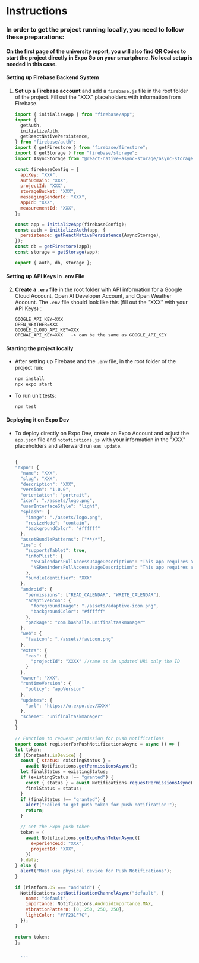 # Instructions

### In order to get the project running locally, you need to follow these preparations:

#### On the first page of the university report, you will also find QR Codes to start the project directly in Expo Go on your smartphone. No local setup is needed in this case.

#### Setting up Firebase Backend System

1. **Set up a Firebase account** and add a `firebase.js` file in the root folder of the project. Fill out the "XXX" placeholders with information from Firebase.

   ```javascript
   import { initializeApp } from "firebase/app";
   import {
     getAuth,
     initializeAuth,
     getReactNativePersistence,
   } from "firebase/auth";
   import { getFirestore } from "firebase/firestore";
   import { getStorage } from "firebase/storage";
   import AsyncStorage from "@react-native-async-storage/async-storage";

   const firebaseConfig = {
     apiKey: "XXX",
     authDomain: "XXX",
     projectId: "XXX",
     storageBucket: "XXX",
     messagingSenderId: "XXX",
     appId: "XXX",
     measurementId: "XXX",
   };

   const app = initializeApp(firebaseConfig);
   const auth = initializeAuth(app, {
     persistence: getReactNativePersistence(AsyncStorage),
   });
   const db = getFirestore(app);
   const storage = getStorage(app);

   export { auth, db, storage };
   ```

#### Setting up API Keys in .env File

2. **Create a `.env` file** in the root folder with API information for a Google Cloud Account, Open AI Developer Account, and Open Weather Account. The `.env` file should look like this (fill out the "XXX" with your API Keys) :

   ```
   GOOGLE_API_KEY=XXX
   OPEN_WEATHER=XXX
   GOOGLE_CLOUD_API_KEY=XXX
   OPENAI_API_KEY=XXX   -> can be the same as GOOGLE_API_KEY
   ```

#### Starting the project locally

- After setting up Firebase and the `.env` file, in the root folder of the project run:

  ```bash
  npm install
  npx expo start
  ```

- To run unit tests:

  ```bash
  npm test
  ```

#### Deploying it on Expo Dev

- To deploy directly on Expo Dev, create an Expo Account and adjust the `app.json` file and `notofications.js` with your information in the "XXX" placeholders and afterward run `eas update`.

  ```javascript

  {
  "expo": {
    "name": "XXX",
    "slug": "XXX",
    "description": "XXX",
    "version": "1.0.0",
    "orientation": "portrait",
    "icon": "./assets/logo.png",
    "userInterfaceStyle": "light",
    "splash": {
      "image": "./assets/logo.png",
      "resizeMode": "contain",
      "backgroundColor": "#ffffff"
    },
    "assetBundlePatterns": ["**/*"],
    "ios": {
      "supportsTablet": true,
      "infoPlist": {
        "NSCalendarsFullAccessUsageDescription": "This app requires access to your calendar to manage tasks.",
        "NSRemindersFullAccessUsageDescription": "This app requires access to your reminders to manage task reminders."
      },
      "bundleIdentifier": "XXX"
    },
    "android": {
      "permissions": ["READ_CALENDAR", "WRITE_CALENDAR"],
      "adaptiveIcon": {
        "foregroundImage": "./assets/adaptive-icon.png",
        "backgroundColor": "#ffffff"
      },
      "package": "com.bashalla.unifinaltaskmanager"
    },
    "web": {
      "favicon": "./assets/favicon.png"
    },
    "extra": {
      "eas": {
        "projectId": "XXXX" //same as in updated URL only the ID
      }
    },
    "owner": "XXX",
    "runtimeVersion": {
      "policy": "appVersion"
    },
    "updates": {
      "url": "https://u.expo.dev/XXXX"
    },
    "scheme": "unifinaltaskmanager"
  }
  }

  ```

  ````javascript
  // Function to request permission for push notifications
  export const registerForPushNotificationsAsync = async () => {
  let token;
  if (Constants.isDevice) {
    const { status: existingStatus } =
      await Notifications.getPermissionsAsync();
    let finalStatus = existingStatus;
    if (existingStatus !== "granted") {
      const { status } = await Notifications.requestPermissionsAsync();
      finalStatus = status;
    }
    if (finalStatus !== "granted") {
      alert("Failed to get push token for push notification!");
      return;
    }

    // Get the Expo push token
    token = (
      await Notifications.getExpoPushTokenAsync({
        experienceId: "XXX",
        projectId: "XXX",
      })
    ).data;
  } else {
    alert("Must use physical device for Push Notifications");
  }

  if (Platform.OS === "android") {
    Notifications.setNotificationChannelAsync("default", {
      name: "default",
      importance: Notifications.AndroidImportance.MAX,
      vibrationPattern: [0, 250, 250, 250],
      lightColor: "#FF231F7C",
    });
  }

  return token;
  };


    ```
  ````
